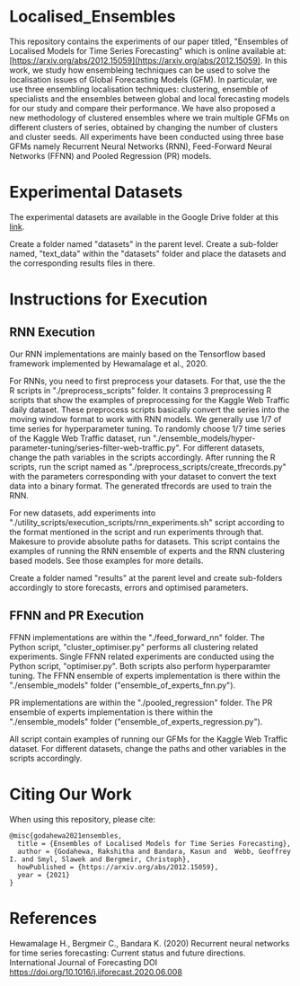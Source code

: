 # Localised_Ensembles

This repository contains the experiments of our paper titled, "Ensembles of Localised Models for Time Series Forecasting" which is online available at: [https://arxiv.org/abs/2012.15059](https://arxiv.org/abs/2012.15059).
In this work, we study how ensembleing techniques can be used to solve the localisation issues of Global Forecasting Models (GFM). In particular, we use three ensembling localisation techniques: clustering, ensemble of specialists and the ensembles between global and local forecasting models for our study and compare their performance. 
We have also proposed a new methodology of clustered ensembles where we train multiple GFMs on different clusters of series, obtained by changing the number of clusters and cluster seeds.
All experiments have been conducted using three base GFMs namely Recurrent Neural Networks (RNN), Feed-Forward Neural Networks (FFNN) and Pooled Regression (PR) models.

# Experimental Datasets
The experimental datasets are available in the Google Drive folder at this [link](https://drive.google.com/drive/folders/16xqLEFyLn_gJcXrIp1LWyAD_KvJjB5Hn?usp=sharing). 

Create a folder named "datasets" in the parent level. Create a sub-folder named, "text_data" within the "datasets" folder and place the datasets and the corresponding results files in there.

# Instructions for Execution
## RNN Execution
Our RNN implementations are mainly based on the Tensorflow based framework implemented by Hewamalage et al., 2020.

For RNNs, you need to first preprocess your datasets. For that, use the the R scripts in "./preprocess_scripts" folder. It contains 3 preprocessing R scripts that show the examples of preprocessing for the Kaggle Web Traffic daily dataset. These preprocess scripts basically convert the series into the moving window format to work with RNN models. We generally use 1/7 of time series for hyperparameter tuning. To randomly choose 1/7 time series of the Kaggle Web Traffic dataset, run "./ensemble_models/hyper-parameter-tuning/series-filter-web-traffic.py". For different datasets, change the path variables in the scripts accordingly. After running the R scripts, run the script named as "./preprocess_scripts/create_tfrecords.py" with the parameters corresponding with your dataset to convert the text data into a binary format. The generated tfrecords are used to train the RNN.

For new datasets, add experiments into "./utility_scripts/execution_scripts/rnn_experiments.sh" script according to the format mentioned in the script and run experiments through that. Makesure to provide absolute paths for datasets. This script contains the examples of running the RNN ensemble of experts and the RNN clustering based models. See those examples for more details.

Create a folder named "results" at the parent level and create sub-folders accordingly to store forecasts, errors and optimised parameters.

## FFNN and PR Execution
FFNN implementations are within the "./feed_forward_nn" folder. The Python script, "cluster_optimiser.py" performs all clustering related experiments. Single FFNN related experiments are conducted using the Python script, "optimiser.py". Both scripts also perform hyperparamter tuning. The FFNN ensemble of experts implementation is there within the "./ensemble_models" folder ("ensemble_of_experts_fnn.py").

PR implementations are within the "./pooled_regression" folder. The PR ensemble of experts implementation is there within the "./ensemble_models" folder ("ensemble_of_experts_regression.py").

All script contain examples of running our GFMs for the Kaggle Web Traffic dataset. For different datasets, change the paths and other variables in the scripts accordingly.

# Citing Our Work
When using this repository, please cite:

```{r} 
@misc{godahewa2021ensembles,
  title = {Ensembles of Localised Models for Time Series Forecasting},
  author = {Godahewa, Rakshitha and Bandara, Kasun and  Webb, Geoffrey I. and Smyl, Slawek and Bergmeir, Christoph},
  howPublished = {https://arxiv.org/abs/2012.15059},
  year = {2021}
}
```

# References
Hewamalage H., Bergmeir C., Bandara K. (2020) Recurrent neural networks for time series forecasting: Current status and future directions. International Journal of Forecasting DOI https://doi.org/10.1016/j.ijforecast.2020.06.008
